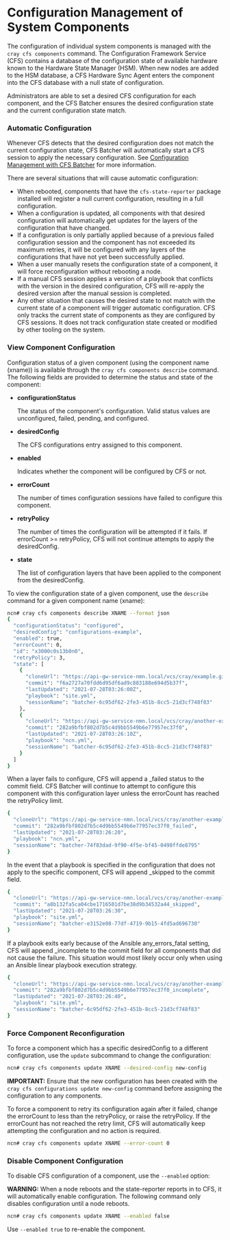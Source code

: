 # Configuration Management of System Components

The configuration of individual system components is managed with the `cray cfs components` command. The Configuration Framework Service \(CFS\) contains a database of the configuration state of available hardware known to the Hardware State Manager \(HSM\). When new nodes are added to the HSM database, a CFS Hardware Sync Agent enters the component into the CFS database with a null state of configuration.

Administrators are able to set a desired CFS configuration for each component, and the CFS Batcher ensures the desired configuration state and the current configuration state match.

### Automatic Configuration

Whenever CFS detects that the desired configuration does not match the current configuration state, CFS Batcher will automatically start a CFS session to apply the necessary configuration. See [Configuration Management with CFS Batcher](Configuration_Management_with_the_CFS_Batcher.md) for more information.

There are several situations that will cause automatic configuration:

* When rebooted, components that have the `cfs-state-reporter` package installed will register a null current configuration, resulting in a full configuration.
* When a configuration is updated, all components with that desired configuration will automatically get updates for the layers of the configuration that have changed.
* If a configuration is only partially applied because of a previous failed configuration session and the component has not exceeded its maximum retries, it will be configured with any layers of the configurations that have not yet been successfully applied.
* When a user manually resets the configuration state of a component, it will force reconfiguration without rebooting a node.
* If a manual CFS session applies a version of a playbook that conflicts with the version in the desired configuration, CFS will re-apply the desired version after the manual session is completed.
* Any other situation that causes the desired state to not match with the current state of a component will trigger automatic configuration. CFS only tracks the current state of components as they are configured by CFS sessions. It does not track configuration state created or modified by other tooling on the system.

### View Component Configuration

Configuration status of a given component \(using the component name (xname)\) is available through the `cray cfs components describe` command. The following fields are provided to determine the status and state of the component:

-   **configurationStatus**

    The status of the component's configuration. Valid status values are unconfigured, failed, pending, and configured.


-   **desiredConfig**

    The CFS configurations entry assigned to this component.


-   **enabled**

    Indicates whether the component will be configured by CFS or not.


-   **errorCount**

    The number of times configuration sessions have failed to configure this component.


-   **retryPolicy**

    The number of times the configuration will be attempted if it fails. If errorCount \>= retryPolicy, CFS will not continue attempts to apply the desiredConfig.


-   **state**

    The list of configuration layers that have been applied to the component from the desiredConfig.


To view the configuration state of a given component, use the `describe` command for a given component name (xname):

```bash
ncn# cray cfs components describe XNAME --format json
{
  "configurationStatus": "configured",
  "desiredConfig": "configurations-example",
  "enabled": true,
  "errorCount": 0,
  "id": "x3000c0s13b0n0",
  "retryPolicy": 3,
  "state": [
    {
      "cloneUrl": "https://api-gw-service-nmn.local/vcs/cray/example.git",
      "commit": "f6a2727a70fdd6d95df6ad9c883188e694d5b37f",
      "lastUpdated": "2021-07-28T03:26:00Z",
      "playbook": "site.yml",
      "sessionName": "batcher-6c95df62-2fe3-451b-8cc5-21d3cf748f83"
    },
    {
      "cloneUrl": "https://api-gw-service-nmn.local/vcs/cray/another-example.git",
      "commit": "282a9bfbf802d7b5c4d9bb5549b6e77957ec37f0",
      "lastUpdated": "2021-07-28T03:26:10Z",
      "playbook": "ncn.yml",
      "sessionName": "batcher-6c95df62-2fe3-451b-8cc5-21d3cf748f83"
    }
  ]
}
```

When a layer fails to configure, CFS will append a \_failed status to the commit field. CFS Batcher will continue to attempt to configure this component with this configuration layer unless the errorCount has reached the retryPolicy limit.

```bash
{
  "cloneUrl": "https://api-gw-service-nmn.local/vcs/cray/another-example.git",
  "commit": "282a9bfbf802d7b5c4d9bb5549b6e77957ec37f0_failed",
  "lastUpdated": "2021-07-28T03:26:20",
  "playbook": "ncn.yml",
  "sessionName": "batcher-74f83dad-9f90-4f5e-bf45-0498ffde8795"
}
```

In the event that a playbook is specified in the configuration that does not apply to the specific component, CFS will append \_skipped to the commit field.

```bash
{
  "cloneUrl": "https://api-gw-service-nmn.local/vcs/cray/another-example.git",
  "commit": "a8b132fa5ca04cbe1716501d7be38d9b34532a44_skipped",
  "lastUpdated": "2021-07-28T03:26:30",
  "playbook": "site.yml",
  "sessionName": "batcher-e3152e08-77df-4719-9b15-4fd5ad696730"
}
```

If a playbook exits early because of the Ansible any\_errors\_fatal setting, CFS will append \_incomplete to the commit field for all components that did not cause the failure. This situation would most likely occur only when using an Ansible linear playbook execution strategy.

```bash
{
  "cloneUrl": "https://api-gw-service-nmn.local/vcs/cray/another-example.git",
  "commit": "282a9bfbf802d7b5c4d9bb5549b6e77957ec37f0_incomplete",
  "lastUpdated": "2021-07-28T03:26:40",
  "playbook": "site.yml",
  "sessionName": "batcher-6c95df62-2fe3-451b-8cc5-21d3cf748f83"
}
```

### Force Component Reconfiguration

To force a component which has a specific desiredConfig to a different configuration, use the `update` subcommand to change the configuration:

```bash
ncn# cray cfs components update XNAME --desired-config new-config
```

**IMPORTANT:** Ensure that the new configuration has been created with the `cray cfs configurations update new-config` command before assigning the configuration to any components.

To force a component to retry its configuration again after it failed, change the errorCount to less than the retryPolicy, or raise the retryPolicy. If the errorCount has not reached the retry limit, CFS will automatically keep attempting the configuration and no action is required.

```bash
ncn# cray cfs components update XNAME --error-count 0
```

### Disable Component Configuration

To disable CFS configuration of a component, use the `--enabled` option:

**WARNING:** When a node reboots and the state-reporter reports in to CFS, it will automatically enable configuration. The following command only disables configuration until a node reboots.

```bash
ncn# cray cfs components update XNAME --enabled false
```

Use `--enabled true` to re-enable the component.

